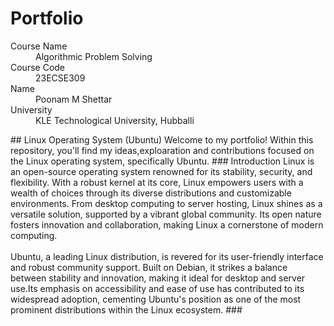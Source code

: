 # Portfolio
<dl>
<dt>Course Name</dt>
<dd>Algorithmic Problem Solving</dd>
<dt>Course Code</dt>
<dd>23ECSE309</dd>
<dt>Name</dt>
<dd>Poonam M Shettar</dd>
<dt>University</dt>
<dd>KLE Technological University, Hubballi</dd>
</dl>
## Linux Operating System (Ubuntu)
Welcome to my portfolio! Within this repository, you'll find my ideas,exploaration and contributions focused on the Linux operating system, specifically Ubuntu.
### Introduction
Linux is an open-source operating system renowned for its stability, security, and flexibility. With a robust kernel at its core, Linux empowers users with a wealth of choices through its diverse distributions and customizable environments. From desktop computing to server hosting, Linux shines as a versatile solution, supported by a vibrant global community. Its open nature fosters innovation and collaboration, making Linux a cornerstone of modern computing.<br>
<br>
Ubuntu, a leading Linux distribution, is revered for its user-friendly interface and robust community support. Built on Debian, it strikes a balance between stability and innovation, making it ideal for desktop and server use.Its emphasis on accessibility and ease of use has contributed to its widespread adoption, cementing Ubuntu's position as one of the most prominent distributions within the Linux ecosystem.
### 
